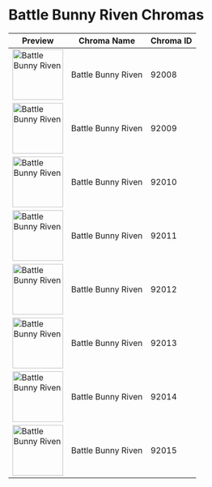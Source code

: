 # Battle Bunny Riven Chromas

| Preview | Chroma Name | Chroma ID |
|---|---|---|
| <img src='https://raw.communitydragon.org/latest/plugins/rcp-be-lol-game-data/global/default/v1/champion-chroma-images/92/92008.png' alt='Battle Bunny Riven' width='100'> | Battle Bunny Riven | 92008 |
| <img src='https://raw.communitydragon.org/latest/plugins/rcp-be-lol-game-data/global/default/v1/champion-chroma-images/92/92009.png' alt='Battle Bunny Riven' width='100'> | Battle Bunny Riven | 92009 |
| <img src='https://raw.communitydragon.org/latest/plugins/rcp-be-lol-game-data/global/default/v1/champion-chroma-images/92/92010.png' alt='Battle Bunny Riven' width='100'> | Battle Bunny Riven | 92010 |
| <img src='https://raw.communitydragon.org/latest/plugins/rcp-be-lol-game-data/global/default/v1/champion-chroma-images/92/92011.png' alt='Battle Bunny Riven' width='100'> | Battle Bunny Riven | 92011 |
| <img src='https://raw.communitydragon.org/latest/plugins/rcp-be-lol-game-data/global/default/v1/champion-chroma-images/92/92012.png' alt='Battle Bunny Riven' width='100'> | Battle Bunny Riven | 92012 |
| <img src='https://raw.communitydragon.org/latest/plugins/rcp-be-lol-game-data/global/default/v1/champion-chroma-images/92/92013.png' alt='Battle Bunny Riven' width='100'> | Battle Bunny Riven | 92013 |
| <img src='https://raw.communitydragon.org/latest/plugins/rcp-be-lol-game-data/global/default/v1/champion-chroma-images/92/92014.png' alt='Battle Bunny Riven' width='100'> | Battle Bunny Riven | 92014 |
| <img src='https://raw.communitydragon.org/latest/plugins/rcp-be-lol-game-data/global/default/v1/champion-chroma-images/92/92015.png' alt='Battle Bunny Riven' width='100'> | Battle Bunny Riven | 92015 |
